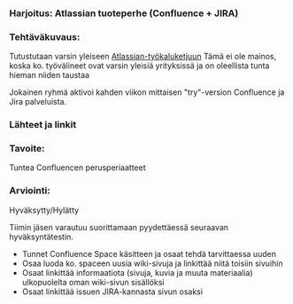 ### Harjoitus:  Atlassian tuoteperhe (Confluence + JIRA)

### Tehtäväkuvaus:

Tutustutaan varsin yleiseen [Atlassian-työkaluketjuun](https://www.atlassian.com/try)
Tämä ei ole mainos, koska ko. työvälineet ovat varsin yleisiä yrityksissä ja on oleellista tunta hieman niiden taustaa

Jokainen ryhmä aktivoi kahden viikon mittaisen  "try"-version Confluence ja Jira palveluista.






### Lähteet ja linkit



### Tavoite:

Tuntea Confluencen perusperiaatteet

### Arviointi:

Hyväksytty/Hylätty

Tiimin jäsen varautuu suorittamaan pyydettäessä seuraavan hyväksyntätestin. 

* Tunnet Confluence Space käsitteen ja osaat tehdä tarvittaessa uuden
* Osaa luoda ko. spaceen uusia wiki-sivuja ja linkittää niitä toisiin sivuihin
* Osaat linkittää informaatiota (sivuja, kuvia ja muuta materiaalia) ulkopuolelta oman wiki-sivun sisällöksi
* Osaat linkittää issuen JIRA-kannasta sivun osaksi

